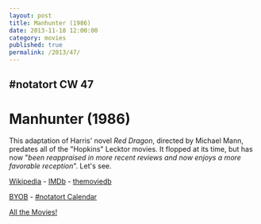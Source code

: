 ```yaml
---
layout: post
title: Manhunter (1986)
date: 2013-11-18 12:00:00
category: movies
published: true
permalink: /2013/47/
---
```


## \#notatort CW 47

# Manhunter \(1986\)

This adaptation of Harris' novel *Red Dragon*, directed by Michael Mann, predates all of the "Hopkins" Lecktor movies. It flopped at its time, but has now "*been reappraised in more recent reviews and now enjoys a more favorable reception*". Let's see.

<a href="http://en.wikipedia.org/wiki/Manhunter_(film)">Wikipedia</a> - [IMDb](http://www.imdb.com/title/tt0091474/?ref_=fn_al_tt_1) - [themoviedb](http://www.themoviedb.org/movie/11454-manhunter)

<a href="http://en.wikipedia.org/wiki/BYOB_(beverage)">BYOB</a> - <a href="webcal://p09-calendarws.icloud.com/ca/subscribe/1/njhFKcFiNF5cQxQ-plsJccGfbuvf1pXvgKeMqimgE4ZFRgZps-DrReteg83YbLJaRhjuvwVD1DJ3eqmzmueLudNx8k_GF1p4khyUtrXpRxo">#notatort Calendar</a>

[All the Movies!](http://notatort.com/allthemovies/)

<!--include jquery & backstretch-->

<script type="text/javascript" src="https://ajax.googleapis.com/ajax/libs/jquery/1.7.2/jquery.min.js"></script>

<script type="text/javascript" src="http://notatort.com/jquery.backstretch.min.js"></script>

<script type="text/javascript">

$(function(){

     $(window).resize(function(){
     
         if($(this).width() >= 767){
         
             $.backstretch("http://notatort.com/bg47.jpg", {speed: 150});
             
         }
         
      })
      
      .resize();//trigger resize on page load
      
});

</script>